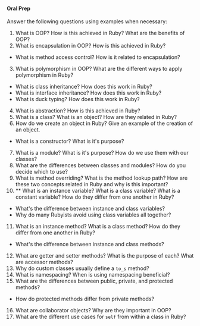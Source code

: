 #### Oral Prep
Answer the following questions using examples when necessary:
1. What is OOP? How is this achieved in Ruby? What are the benefits of OOP?
2. What is encapsulation in OOP? How is this achieved in Ruby?
  - What is method access control? How is it related to encapsulation?
3. What is polymorphism in OOP? What are the different ways to apply polymorphism in Ruby?
  - What is class inheritance? How does this work in Ruby?
  - What is interface inheritance? How does this work in Ruby?
  - What is duck typing? How does this work in Ruby?
4. What is abstraction? How is this achieved in Ruby?
5. What is a class? What is an object? How are they related in Ruby?
6. How do we create an object in Ruby? Give an example of the creation of an object.
  - What is a constructor? What is it's purpose?
7. What is a module? What is it's purpose? How do we use them with our classes?
8. What are the differences between classes and modules? How do you decide which to use?
9. What is method overriding? What is the method lookup path? How are these two concepts related in Ruby and why is this important?
10. ** What is an instance variable? What is a class variable? What is a constant variable? How do they differ from one another in Ruby?
  - What's the difference between instance and class variables?
  - Why do many Rubyists avoid using class variables all together?
11. What is an instance method? What is a class method? How do they differ from one another in Ruby?
  - What's the difference between instance and class methods?
12. What are getter and setter methods? What is the purpose of each? What are accessor methods?
13. Why do custom classes usually define a `to_s` method?
14. What is namespacing? When is using namespacing beneficial?
15. What are the differences between public, private, and protected methods?
  - How do protected methods differ from private methods?
16. What are collaborator objects? Why are they important in OOP?
17. What are the different use cases for `self` from within a class in Ruby?
